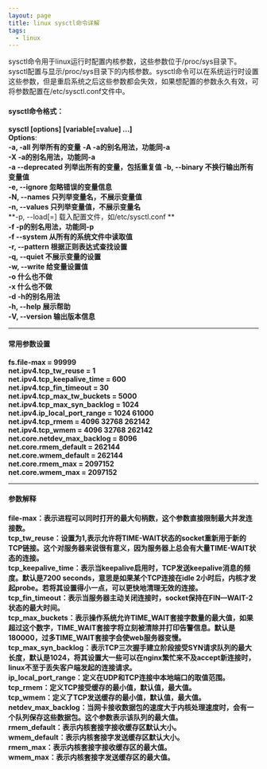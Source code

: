 ```yaml
---
layout: page
title: linux sysctl命令详解
tags:
  - linux
---
```

sysctl命令用于linux运行时配置内核参数，这些参数位于/proc/sys目录下。sysctl配置与显示/proc/sys目录下的内核参数。sysctl命令可以在系统运行时设置这些参数，但是重启系统之后这些参数都会失效，如果想配置的参数永久有效，可将参数配置在/etc/sysctl.conf文件中。 
#### sysctl命令格式：
**sysctl [options] [variable[=value] ...]**  
**Options**:  
**-a, -all 列举所有的变量** 
**-A -a的别名用法，功能同-a**  
**-X -a的别名用法，功能同-a**  
**-a --deprecated 列举出所有的变量，包括重复值**
**-b, --binary 不换行输出所有变量值**  
**-e, --ignore 忽略错误的变量信息**  
**-N, --names  只列举变量名，不展示变量值**  
**-n, --values 只列举变量值，不展示变量名**  
**-p, --load[=<file>] 载入配置文件，如/etc/sysctl.conf **  
**-f -p的别名用法，功能同-p**  
**-f --system 从所有的系统文件中读取值**  
**-r, --pattern <expression> 根据正则表达式查找设置**  
**-q, --quiet 不展示变量的设置**  
**-w, --write 给变量设置值**  
**-o 什么也不做**  
**-x 什么也不做**  
**-d -h的别名用法**  
**-h, --help 展示帮助**  
**-V, --version 输出版本信息**  

- - - -

#### 常用参数设置
**fs.file-max = 99999**  
**net.ipv4.tcp_tw_reuse = 1**  
**net.ipv4.tcp_keepalive_time = 600**  
**net.ipv4.tcp_fin_timeout = 30**  
**net.ipv4.tcp_max_tw_buckets = 5000**  
**net.ipv4.tcp_max_syn_backlog = 1024**  
**net.ipv4.ip_local_port_range = 1024  61000**  
**net.ipv4.tcp_rmem = 4096 32768 262142**  
**net.ipv4.tcp_wmem = 4096 32768 262142**  
**net.core.netdev_max_backlog = 8096**  
**net.core.rmem_default = 262144**  
**net.core.wmem_default = 262144**  
**net.core.rmem_max = 2097152**  
**net.core.wmem_max = 2097152**  

- - - -

#### 参数解释
**file-max：表示进程可以同时打开的最大句柄数，这个参数直接限制最大并发连接数。**  
**tcp_tw_reuse：设置为1,表示允许将TIME-WAIT状态的socket重新用于新的TCP链接。这个对服务器来说很有意义，因为服务器上总会有大量TIME-WAIT状态的连接。**  
**tcp_keepalive_time：表示当keepalive启用时，TCP发送keepalive消息的频度。默认是7200 seconds，意思是如果某个TCP连接在idle 2小时后，内核才发起probe。若将其设置得小一点，可以更快地清理无效的连接。**  
**tcp_fin_timeout：表示当服务器主动关闭连接时，socket保持在FIN—WAIT-2状态的最大时间。**  
**tcp_max_buckets：表示操作系统允许TIME_WAIT套接字数量的最大值，如果超过这个数字，TIME_WAIT套接字将立刻被清除并打印告警信息。默认是180000，过多TIME_WAIT套接字会使web服务器变慢。**  
**tcp_max_syn_backlog：表示TCP三次握手建立阶段接受SYN请求队列的最大长度，默认是1024，将其设置大一些可以在nginx繁忙来不及accept新连接时，linux不至于丢失客户端发起的连接请求。**  
**ip_local_port_range：定义在UDP和TCP连接中本地端口的取值范围。**  
**tcp_rmem：定义TCP接受缓存的最小值，默认值，最大值。**  
**tcp_wmem：定义了TCP发送缓存的最小值，默认值，最大值。**  
**netdev_max_backlog：当网卡接收数据包的速度大于内核处理速度时，会有一个队列保存这些数据包。这个参数表示该队列的最大值。**  
**rmem_default：表示内核套接字接收缓存区默认大小。**  
**wmem_default：表示内核套接字发送缓存区默认大小。**  
**rmem_max：表示内核套接字接收缓存区的最大值。**  
**wmem_max：表示内核套接字发送缓存区的最大值。**   

